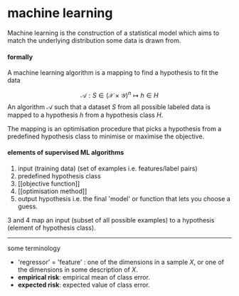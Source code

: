 # machine learning

Machine learning is the construction of a statistical model which aims to match the underlying distribution some data is drawn from.

#### formally

A machine learning algorithm is a mapping to find a hypothesis to fit the data

$$\mathcal{A} : S \in (\mathcal{X} \times \mathcal{Y})^n \mapsto h \in H $$
An algorithm $\mathcal{A}$ such that a dataset $S$ from all possible labeled data is mapped to a hypothesis $h$ from a hypothesis class $H$.

The mapping is an optimisation procedure that picks a hypothesis from a predefined hypothesis class to minimise or maximise the objective.

#### elements of supervised ML algorithms

1. input (training data) (set of examples i.e. features/label pairs)
2. predefined hypothesis class
3. [[objective function]]
4. [[optimisation method]]
5. output hypothesis
		i.e. the final 'model' or function that lets you choose a guess.

3 and 4 map an input (subset of all possible examples) to a hypothesis (element of hypothesis class).

---

some terminology

- 'regressor' = 'feature' : one of the dimensions in a sample $X$, or one of the dimensions in some description of $X$.
- **empirical risk**: empirical mean of class error.
- **expected risk**: expected value of class error.